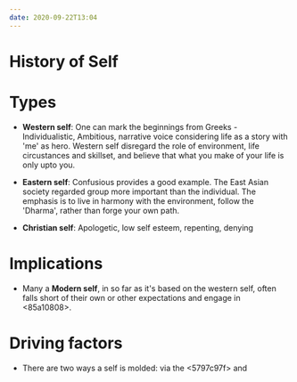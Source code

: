 ```yaml
---
date: 2020-09-22T13:04
---
```


# History of Self



# Types
- **Western self**: One can mark the beginnings from Greeks - Individualistic, Ambitious, narrative voice considering life as a story with 'me' as hero.  Western self disregard the role of environment, life circustances and skillset, and believe that what you make of your life is only upto you.

- **Eastern self**: Confusious provides a good example. The East Asian society regarded group more important than the individual. The emphasis is to live in harmony with the environment, follow the 'Dharma', rather than forge your own path.
- **Christian self**: Apologetic, low self esteem, repenting, denying

# Implications

- Many a **Modern self**, in so far as it's based on the western self, often falls short of their own or other expectations and engage in <85a10808>.

# Driving factors
- There are two ways a self is molded: via the <5797c97f> and <e9061a48>
